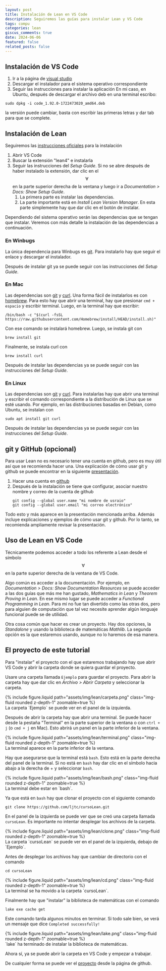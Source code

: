 ```yaml
---
layout: post
title: Instalación de Lean en VS Code
description: Seguiremos las guías para instalar Lean y VS Code
tags: compu
categories: lean
giscus_comments: true
date: 2024-06-06
featured: false
related_posts: false
---
```


## Instalación de VS Code

1. Ir a la página de [visual studio](https://code.visualstudio.com/)
2. Descargar el instalador para el sistema operativo correspondiente
3. Seguir las instrucciones para instalar la aplicación
En mi caso, en Ubuntu, después de descargar el archivo deb en una terminal escribo:
```
sudo dpkg -i code_1.92.0-1722473020_amd64.deb
```
la versión puede cambiar, basta con escribir las primeras letras y dar tab para
que se complete.


## Instalación de Lean

Seguiremos las [instrucciones oficiales](https://lean-lang.org/lean4/doc/quickstart.html) para la instalación
1. Abrir VS Code
2. Buscar la extensión "lean4" e instalarla
3. Seguir las instrucciones del *Setup Guide*. Si no se abre después de haber instalado la extensión, dar clic en el $$\forall$$ en la parte superior derecha de la ventana y luego ir a *Documentation > Docs: Show Setup Guide*.
	1. La primera parte es instalar las dependencias. 
	2. La parte importante está en *Install Lean Version Manager*. En esta parte
	simplemente hay que dar clic en el botón de instalar.

Dependiendo del sistema operativo serán las dependencias que se tengan que
instalar. Veremos con más detalle la instalación de las dependencias a continuación.

### En Winbugs
La única dependencia para Winbugs es [git](https://gitforwindows.org/). Para
instalarlo hay que seguir el enlace y descargar el instalador.

Después de instalar git ya se puede seguir con las instrucciones del 
*Setup Guide*.


### En Mac
Las dependencias son [git](https://git-scm.com/download/mac) y
[curl](https://curl.se/). Una forma fácil de instalarlos es con 
[homebrew](https://brew.sh/). Para esto hay que abrir una terminal, hay que
presionar `cmd + espacio` y escribir terminal. Luego, en la terminal hay que
escribir:
```
/bin/bash -c "$(curl -fsSL https://raw.githubusercontent.com/Homebrew/install/HEAD/install.sh)"
```
Con ese comando se instalará homebrew. Luego, se instala git con
```
brew install git
```
Finalmente, se instala curl con
```
brew install curl
```

Después de instalar las dependencias ya se puede seguir con las instrucciones
del *Setup Guide*.


### En Linux

Las dependencias son [git](https://git-scm.com/download/linux) y
[curl](https://curl.se/). Para instalarlas hay que abrir una terminal y escribir
el comando correspondiente a la distribución de Linux que se esté usando. Por
ejemplo, en las distribuciones basadas en Debian, como Ubuntu, se instalan con
```
sudo apt install git curl
```

Después de instalar las dependencias ya se puede seguir con las instrucciones
del *Setup Guide*.


## git y GitHub (opcional)

Para usar Lean no es necesario tener una cuenta en github, pero es muy útil así
que se recomienda hacer una. Una explicación de cómo usar git y github se puede
encontrar en la siguiente
[presentación](https://jpyamamoto.github.io/github-workshop/#/). 

1. Hacer una cuenta en [github](https://github.com/)
2. Después de la instalación se tiene que configurar, asociar nuestro nombre y correo de la cuenta de github
	```
	git config --global user.name "mi nombre de usraio"
	git config --global user.email "mi correo electrónico"
	```
Todo esto y más aparece en la presentación mencionada arriba. Además incluye
explicaciones y ejemplos de cómo usar git y github. Por lo tanto, se recomienda
ampliamente revisar la presentación. 


## Uso de Lean en VS Code

Técnicamente podemos acceder a todo los referente a Lean desde el símbolo
$$\forall$$ en la parte superior derecha de la ventana de VS Code. 

Algo común es acceder a la documentación. Por ejemplo, en
*Documentation > Docs: Show Documentation Resources*  se puede acceder a las dos
guías que más me han gustado, *Mathematics in Lean* y *Theorem Proving in Lean*.
En ese mismo lugar se puede acceder a *Functional Programming in
Lean*. Para mí no fue tan divertido como las otras dos, pero para alguien de
computación que tal vez necesite aprender algún lenguaje funcional puede se de
utilidad. 

Otra cosa común que hacer es crear un proyecto. Hay dos opciones, la
*Standalone* y usando la biblioteca de matemáticas *Mathlib*. La segunda opción es
la que estaremos usando, aunque no lo haremos de esa manera.


## El proyecto de este tutorial

Para "instalar" el proyecto con el que estaremos trabajando hay que abrir VS
Code y abrir la carpeta donde se quiera guardar el proyecto.

Usare una carpeta llamada `Ejemplo` para guardar el proyecto. Para abrir la
carpeta hay que dar clic en *Archivo > Abrir Carpeta* y seleccionar la carpeta.

<div>
  {% include figure.liquid path="assets/img/lean/carpeta.png" class="img-fluid rounded z-depth-1" zoomable=true %}
</div>
<div class="caption">
    La carpeta `Ejemplo` se puede ver en el panel de la izquierda.
</div>

Después de abrir la carpeta hay que abrir una terminal. Se puede hacer desde la pestaña
"Terminal" en la parte superior de la ventana o con `ctrl + j` (o `cmd + j` en
Mac). Esto abrirá un panel en la parte inferior de la ventana.

<div>
  {% include figure.liquid path="assets/img/lean/terminal.png" class="img-fluid rounded z-depth-1" zoomable=true %}
</div>
<div class="caption">
    La terminal aparece en la parte inferior de la ventana.
</div>

Hay que asegurarse que la terminal está `bash`. Esto está en la parte derecha
del panel de la terminal. Si no está en `bash` hay dar clic en el símbolo hacia
abajo a la derecha de + y seleccionar `bash`.

<div>
  {% include figure.liquid path="assets/img/lean/bash.png" class="img-fluid rounded z-depth-1" zoomable=true %}
</div>
<div class="caption">
    La terminal debe estar en `bash`.
</div>

Ya que está en `bash` hay que clonar el proyecto con el siguiente comando
```
git clone https://github.com/ljtc/cursoLean.git
```

En el panel de la izquierda se puede ver que se creó una carpeta llamada
`cursoLean`. Es importante no intentar desplegar los archivos de la carpeta.

<div>
  {% include figure.liquid path="assets/img/lean/clone.png" class="img-fluid rounded z-depth-1" zoomable=true %}
</div>
<div class="caption">
    La carpeta `cursoLean` se puede ver en el panel de la izquierda, debajo de `Ejemplo`.
</div>

Antes de desplegar los archivos hay que cambiar de directorio con el comando
```
cd cursoLean
```

<div>
  {% include figure.liquid path="assets/img/lean/cd.png" class="img-fluid rounded z-depth-1" zoomable=true %}
</div>
<div class="caption">
    La terminal se ha movido a la carpeta `cursoLean`.
</div>

Finalmente hay que "instalar" la biblioteca de matemáticas con el comando
```
lake exe cache get
```

Este comando tarda algunos minutos en terminar. Si todo sale bien, se verá un
mensaje que dice `Completed successfully!`

<div>
  {% include figure.liquid path="assets/img/lean/lake.png" class="img-fluid rounded z-depth-1" zoomable=true %}
</div>
<div class="caption">
    `lake` ha terminado de instalar la biblioteca de matemáticas.
</div>

Ahora sí, ya se puede abrir la carpeta en VS Code y empezar a trabajar.

De cualquier forma se puede ver el [proyecto](https://github.com/ljtc/cursoLean)
desde la página de github.